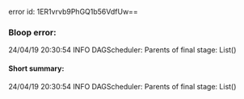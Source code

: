 error id: 1ER1vrvb9PhGQ1b56VdfUw==
### Bloop error:

24/04/19 20:30:54 INFO DAGScheduler: Parents of final stage: List()
#### Short summary: 

24/04/19 20:30:54 INFO DAGScheduler: Parents of final stage: List()
